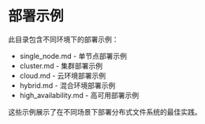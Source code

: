 
# 部署示例

此目录包含不同环境下的部署示例：
- single_node.md - 单节点部署示例
- cluster.md - 集群部署示例
- cloud.md - 云环境部署示例
- hybrid.md - 混合环境部署示例
- high_availability.md - 高可用部署示例

这些示例展示了在不同场景下部署分布式文件系统的最佳实践。 

